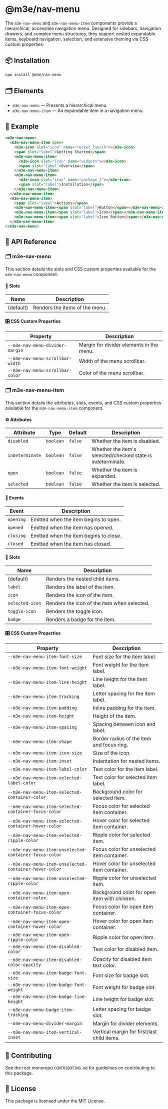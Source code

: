 # @m3e/nav-menu

The `m3e-nav-menu` and `m3e-nav-menu-item` components provide a hierarchical, accessible navigation menu. Designed for sidebars, navigation drawers, and complex menu structures, they support nested expandable items, keyboard navigation, selection, and extensive theming via CSS custom properties.

## 📦 Installation

```bash
npm install @m3e/nav-menu
```

## 🗂️ Elements

- `m3e-nav-menu` — Presents a hierarchical menu.
- `m3e-nav-menu-item` — An expandable item in a navigation menu.

## 🧪 Example

```html
<m3e-nav-menu>
  <m3e-nav-menu-item open>
    <m3e-icon slot="icon" name="rocket_launch"></m3e-icon>
    <span slot="label">Getting Started</span>
    <m3e-nav-menu-item>
      <m3e-icon slot="icon" name="widgets"></m3e-icon>
      <span slot="label">Overview</span>
    </m3e-nav-menu-item>
    <m3e-nav-menu-item>
      <m3e-icon slot="icon" name="package_2"></m3e-icon>
      <span slot="label">Installation</span>
    </m3e-nav-menu-item>
  </m3e-nav-menu-item>
  <m3e-nav-menu-item>
    <span slot="label">Actions</span>
    <m3e-nav-menu-item><span slot="label">Button</span></m3e-nav-menu-item>
    <m3e-nav-menu-item><span slot="label">Icon</span></m3e-nav-menu-item>
    <m3e-nav-menu-item><span slot="label">Icon Button</span></m3e-nav-menu-item>
  </m3e-nav-menu-item>
</m3e-nav-menu>
```

## 📖 API Reference

### 🗂️ m3e-nav-menu

This section details the slots and CSS custom properties available for the `m3e-nav-menu` component.

#### 🧩 Slots

| Name      | Description                    |
| --------- | ------------------------------ |
| (default) | Renders the items of the menu. |

#### 🎛️ CSS Custom Properties

| Property                         | Description                              |
| -------------------------------- | ---------------------------------------- |
| `--m3e-nav-menu-divider-margin`  | Margin for divider elements in the menu. |
| `--m3e-nav-menu-scrollbar-width` | Width of the menu scrollbar.             |
| `--m3e-nav-menu-scrollbar-color` | Color of the menu scrollbar.             |

### 🗂️ m3e-nav-menu-item

This section details the attributes, slots, events, and CSS custom properties available for the `m3e-nav-menu-item` component.

#### ⚙️ Attributes

| Attribute       | Type      | Default | Description                                                 |
| --------------- | --------- | ------- | ----------------------------------------------------------- |
| `disabled`      | `boolean` | `false` | Whether the item is disabled.                               |
| `indeterminate` | `boolean` | `false` | Whether the item's selected/checked state is indeterminate. |
| `open`          | `boolean` | `false` | Whether the item is expanded.                               |
| `selected`      | `boolean` | `false` | Whether the item is selected.                               |

#### 🔔 Events

| Event     | Description                            |
| --------- | -------------------------------------- |
| `opening` | Emitted when the item begins to open.  |
| `opened`  | Emitted when the item has opened.      |
| `closing` | Emitted when the item begins to close. |
| `closed`  | Emitted when the item has closed.      |

#### 🧩 Slots

| Name            | Description                                 |
| --------------- | ------------------------------------------- |
| (default)       | Renders the nested child items.             |
| `label`         | Renders the label of the item.              |
| `icon`          | Renders the icon of the item.               |
| `selected-icon` | Renders the icon of the item when selected. |
| `toggle-icon`   | Renders the toggle icon.                    |
| `badge`         | Renders a badge for the item.               |

#### 🎛️ CSS Custom Properties

| Property                                               | Description                                   |
| ------------------------------------------------------ | --------------------------------------------- |
| `--m3e-nav-menu-item-font-size`                        | Font size for the item label.                 |
| `--m3e-nav-menu-item-font-weight`                      | Font weight for the item label.               |
| `--m3e-nav-menu-item-line-height`                      | Line height for the item label.               |
| `--m3e-nav-menu-item-tracking`                         | Letter spacing for the item label.            |
| `--m3e-nav-menu-item-padding`                          | Inline padding for the item.                  |
| `--m3e-nav-menu-item-height`                           | Height of the item.                           |
| `--m3e-nav-menu-item-spacing`                          | Spacing between icon and label.               |
| `--m3e-nav-menu-item-shape`                            | Border radius of the item and focus ring.     |
| `--m3e-nav-menu-item-icon-size`                        | Size of the icon.                             |
| `--m3e-nav-menu-item-inset`                            | Indentation for nested items.                 |
| `--m3e-nav-menu-item-label-color`                      | Text color for the item label.                |
| `--m3e-nav-menu-item-selected-label-color`             | Text color for selected item label.           |
| `--m3e-nav-menu-item-selected-container-color`         | Background color for selected item.           |
| `--m3e-nav-menu-item-selected-container-focus-color`   | Focus color for selected item container.      |
| `--m3e-nav-menu-item-selected-container-hover-color`   | Hover color for selected item container.      |
| `--m3e-nav-menu-item-selected-ripple-color`            | Ripple color for selected item.               |
| `--m3e-nav-menu-item-unselected-container-focus-color` | Focus color for unselected item container.    |
| `--m3e-nav-menu-item-unselected-container-hover-color` | Hover color for unselected item container.    |
| `--m3e-nav-menu-item-unselected-ripple-color`          | Ripple color for unselected item.             |
| `--m3e-nav-menu-item-open-container-color`             | Background color for open item with children. |
| `--m3e-nav-menu-item-open-container-focus-color`       | Focus color for open item container.          |
| `--m3e-nav-menu-item-open-container-hover-color`       | Hover color for open item container.          |
| `--m3e-nav-menu-item-open-ripple-color`                | Ripple color for open item.                   |
| `--m3e-nav-menu-item-disabled-color`                   | Text color for disabled item.                 |
| `--m3e-nav-menu-item-disabled-color-opacity`           | Opacity for disabled item text color.         |
| `--m3e-nav-menu-item-badge-font-size`                  | Font size for badge slot.                     |
| `--m3e-nav-menu-item-badge-font-weight`                | Font weight for badge slot.                   |
| `--m3e-nav-menu-item-badge-line-height`                | Line height for badge slot.                   |
| `--m3e-nav-menu-badge-item-tracking`                   | Letter spacing for badge slot.                |
| `--m3e-nav-menu-divider-margin`                        | Margin for divider elements.                  |
| `--m3e-nav-menu-item-vertical-inset`                   | Vertical margin for first/last child items.   |

## 🤝 Contributing

See the root monorepo `CONTRIBUTING.md` for guidelines on contributing to this package.

## 📄 License

This package is licensed under the MIT License.
